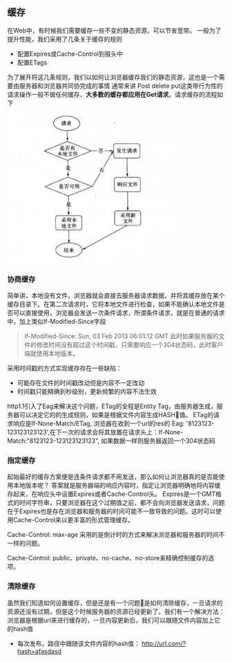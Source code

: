## 缓存
在Web中，有时候我们需要缓存一些不变的静态资源，可以节省宽带。
一般为了提升性能，我们采用了几条关于缓存的规则
- 配置Expires或Cache-Control到报头中
- 配置ETags

为了展开将这几条规则，我们以如何让浏览器缓存我们的静态资源，这也是一个需要由服务器和浏览器共同协完成的事情
通常来讲 Post delete put这类带行为性的请求操作一般不做任何缓存，**大多数的缓存都应用在Get请求**。请求缓存的流程如下

![缓存流程](../../img/cache.png)


### 协商缓存

简单讲，本地没有文件，浏览器就会直接去服务器请求数据，并将其缓存放在某个缓存目录下。在第二次请求时，它将本地文件进行检查，如果不能确认本地文件是否可以直接使用，浏览器会发送一次条件请求，所谓条件请求，就是在普通的请求中，加上类似If-Modified-Since字段
> If-Modified-Since: Sun, 03 Feb 2013 06:01:12 GMT
此时如果服务器的文件的修改时间没有超过这个时间戳，只需要响应一个304状态码，此时客户端就使用本地版本。

采用时间戳的方式实现缓存存在一些缺陷：
- 可能存在文件的时间戳改动但是内容不一定改动
- 时间戳只能精确到秒级别，更新频繁的内容不法生效

http1.1引入了Eag来解决这个问题，ETag的全程是Entity Tag，由服务器生成，服务器可以决定它的的生成规则，如果是根据文件内容生成HASH值。
ETag的请求响应是If-None-Match/ETag, 浏览器在收到一个url的res的 Eag: '8123123-123123123123',在下一次的请求会将其放置在请求头上：If-None-Match:"8123123-123123123123", 如果数据一样则服务器返回一个304状态码

### 指定缓存
起始最好的缓存方案便是连条件请求都不用发送，那么如何让浏览器真的是否能使用本地版本呢？ 答案就是服务器端的响应内容时，指定让浏览器明确地将内容缓存起来，在响应头中设置Expires或者Cache-Control头。
Expires是一个GMT格式的时间字符串，只要浏览器在这个过期值之前，都不会向浏览器发送请求，问题在于Expires也是存在浏览器和服务器的时间可能不一致导致的问题。这时可以使用Cache-Control来以更丰富的形式管理缓存。

Cache-Control: max-age  采用的是倒计时的方式来解决浏览器和服务器的时间不一样的问题。

Cache-Control: public、private、no-cache、no-store来精确控制缓存的选项。

### 清除缓存
虽然我们知道如何设置缓存，但是还是有一个问题是如何清除缓存，一旦请求的资源还没有过期，但是这个时候服务器的资源已经更新了。我们有一个解决方法：浏览器是根据url来进行缓存的，一旦内容更新后，我们可以跟随文件内容加上它的hash值
- 每次发布，路径中跟随该文件内容的hash值： http://url.com/?hash=afasdasd
